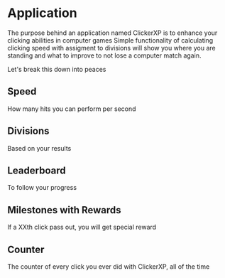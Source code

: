 # Application

The purpose behind an application named ClickerXP is to enhance your clicking abilities in computer games
Simple functionality of calculating clicking speed with assigment to divisions will show you where you are standing and what to improve to not lose a computer match again.

Let's break this down into peaces

## Speed
How many hits you can perform per second

## Divisions
Based on your results 

## Leaderboard
To follow your progress

## Milestones with Rewards
If a XXth click pass out, you will get special reward  

## Counter 
The counter of every click you ever did with ClickerXP, all of the time 
